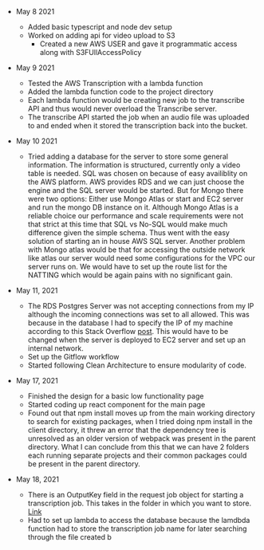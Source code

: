 - May 8 2021
    - Added basic typescript and node dev setup
    - Worked on adding api for video upload to S3
        - Created a new AWS USER and gave it programmatic access along with S3FUllAccessPolicy
- May 9 2021
    - Tested the AWS Transcription with a lambda function
    - Added the lambda function code to the project directory
    - Each lambda function would be creating new job to the transcribe API and thus would never overload the Transcribe server.
    - The transcribe API started the job when an audio file was uploaded to and ended when it stored the transcription back into the bucket.

- May 10 2021 
    - Tried adding a database for the server to store some general information. The information is structured, currently only a video table is needed. SQL was chosen on because of easy availiblity on the AWS platform. AWS provides RDS and we can just choose the engine and the SQL server would be started. But for Mongo there were two options:
    Either use Mongo Atlas or start and EC2 server and run the mongo DB instance on it. Although Mongo Atlas is a reliable choice our performance and scale requirements were not that strict at this time that SQL vs No-SQL would make much difference given the simple schema.
    Thus went with the easy solution of starting an in house AWS SQL server. Another problem with Mongo atlas would be that for accessing the outside network like atlas our server would need some configurations for the VPC our server runs on. We would have to set up the route list for the NATTING which would be again pains with no significant gain.

- May 11, 2021
    - The RDS Postgres Server was not accepting connections from my IP although the incoming connections was set to all allowed. This was because in the database I had to specify the IP of my machine according to this Stack Overflow [post](https://stackoverflow.com/questions/61062027/aws-rds-to-pgadmin-error-saving-properties-unable-to-connect-to-server-timeout). This would have to be changed when the server is deployed to EC2 server and set up an internal network.
    - Set up the Gitflow workflow
    - Started following Clean Architecture to ensure modularity of code.

- May 17, 2021
    - Finished the design for a basic low functionality page
    - Started coding up react component for the main page
    - Found out that npm install moves up from the main working directory to search for existing packages, when I tried doing npm install in the client directory, it threw an error that the dependency tree is unresolved as an older version of webpack was present in the parent directory. What I can conclude from this that we can have 2 folders each running separate projects and their common packages could be present in the parent directory.


- May 18, 2021
    - There is an OutputKey field in the request job object for starting a 
    transcription job. This takes in the folder in which you want to store.
    [Link](https://docs.aws.amazon.com/transcribe/latest/dg/API_StartTranscriptionJob.html)
    - Had to set up lambda to access the database because the lamdbda function had to store the transcription job name for later searching through the file created b